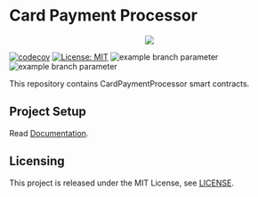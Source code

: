 # Card Payment Processor

<p align="center">
  <img src="./docs/media/brlc-cover.png">
</p>

[![codecov](https://codecov.io/github/cloudwalk/brlc-card-payment-processor/branch/main/graph/badge.svg)](https://codecov.io/github/cloudwalk/brlc-card-payment-processor)
[![License: MIT](https://img.shields.io/badge/License-MIT-yellow.svg)](https://opensource.org/licenses/MIT)
![example branch parameter](https://github.com/cloudwalk/brlc-card-payment-processor/actions/workflows/build.yml/badge.svg?branch=main)
![example branch parameter](https://github.com/cloudwalk/brlc-card-payment-processor/actions/workflows/test.yml/badge.svg?branch=main)

This repository contains CardPaymentProcessor smart contracts.

## Project Setup

Read [Documentation](https://github.com/cloudwalk/brlc-dev-ex/blob/main/docs/DEVELOPMENT.md).

## Licensing

This project is released under the MIT License, see [LICENSE](./LICENSE).
